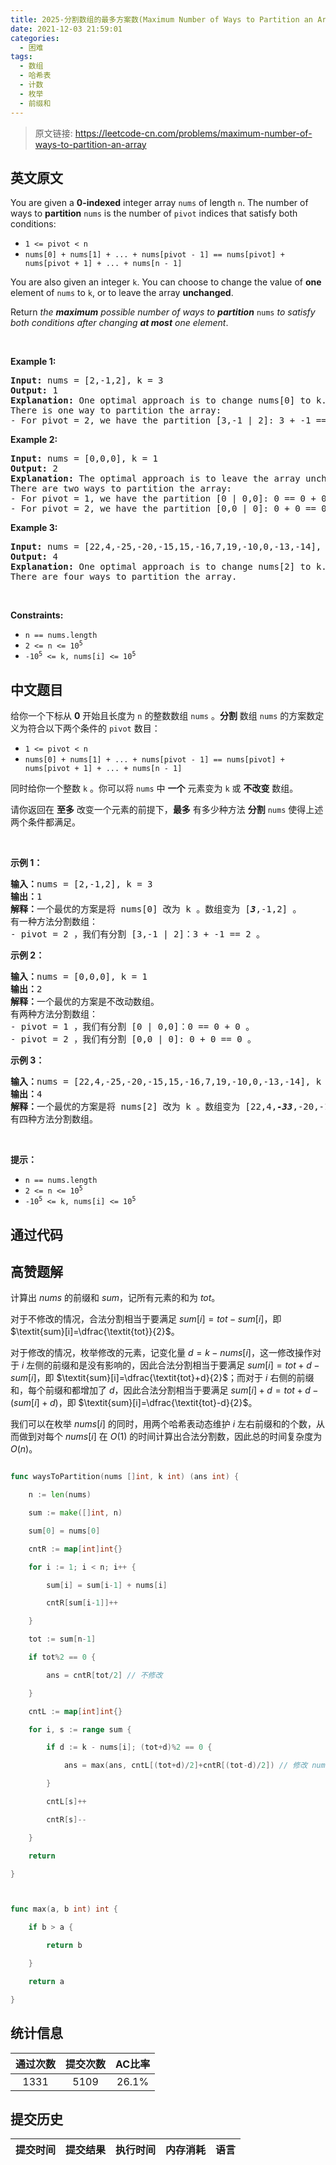 ```yaml
---
title: 2025-分割数组的最多方案数(Maximum Number of Ways to Partition an Array)
date: 2021-12-03 21:59:01
categories:
  - 困难
tags:
  - 数组
  - 哈希表
  - 计数
  - 枚举
  - 前缀和
---
```


> 原文链接: https://leetcode-cn.com/problems/maximum-number-of-ways-to-partition-an-array


## 英文原文
<div><p>You are given a <strong>0-indexed</strong> integer array <code>nums</code> of length <code>n</code>. The number of ways to <strong>partition</strong> <code>nums</code> is the number of <code>pivot</code> indices that satisfy both conditions:</p>

<ul>
	<li><code>1 &lt;= pivot &lt; n</code></li>
	<li><code>nums[0] + nums[1] + ... + nums[pivot - 1] == nums[pivot] + nums[pivot + 1] + ... + nums[n - 1]</code></li>
</ul>

<p>You are also given an integer <code>k</code>. You can choose to change the value of <strong>one</strong> element of <code>nums</code> to <code>k</code>, or to leave the array <strong>unchanged</strong>.</p>

<p>Return <em>the <strong>maximum</strong> possible number of ways to <strong>partition</strong> </em><code>nums</code><em> to satisfy both conditions after changing <strong>at most</strong> one element</em>.</p>

<p>&nbsp;</p>
<p><strong>Example 1:</strong></p>

<pre>
<strong>Input:</strong> nums = [2,-1,2], k = 3
<strong>Output:</strong> 1
<strong>Explanation:</strong> One optimal approach is to change nums[0] to k. The array becomes [<strong><u>3</u></strong>,-1,2].
There is one way to partition the array:
- For pivot = 2, we have the partition [3,-1 | 2]: 3 + -1 == 2.
</pre>

<p><strong>Example 2:</strong></p>

<pre>
<strong>Input:</strong> nums = [0,0,0], k = 1
<strong>Output:</strong> 2
<strong>Explanation:</strong> The optimal approach is to leave the array unchanged.
There are two ways to partition the array:
- For pivot = 1, we have the partition [0 | 0,0]: 0 == 0 + 0.
- For pivot = 2, we have the partition [0,0 | 0]: 0 + 0 == 0.
</pre>

<p><strong>Example 3:</strong></p>

<pre>
<strong>Input:</strong> nums = [22,4,-25,-20,-15,15,-16,7,19,-10,0,-13,-14], k = -33
<strong>Output:</strong> 4
<strong>Explanation:</strong> One optimal approach is to change nums[2] to k. The array becomes [22,4,<u><strong>-33</strong></u>,-20,-15,15,-16,7,19,-10,0,-13,-14].
There are four ways to partition the array.
</pre>

<p>&nbsp;</p>
<p><strong>Constraints:</strong></p>

<ul>
	<li><code>n == nums.length</code></li>
	<li><code>2 &lt;= n &lt;= 10<sup>5</sup></code></li>
	<li><code>-10<sup>5</sup> &lt;= k, nums[i] &lt;= 10<sup>5</sup></code></li>
</ul>
</div>

## 中文题目
<div><p>给你一个下标从 <strong>0</strong>&nbsp;开始且长度为 <code>n</code>&nbsp;的整数数组&nbsp;<code>nums</code>&nbsp;。<strong>分割</strong>&nbsp;数组 <code>nums</code>&nbsp;的方案数定义为符合以下两个条件的 <code>pivot</code>&nbsp;数目：</p>

<ul>
	<li><code>1 &lt;= pivot &lt; n</code></li>
	<li><code>nums[0] + nums[1] + ... + nums[pivot - 1] == nums[pivot] + nums[pivot + 1] + ... + nums[n - 1]</code></li>
</ul>

<p>同时给你一个整数&nbsp;<code>k</code>&nbsp;。你可以将&nbsp;<code>nums</code>&nbsp;中&nbsp;<strong>一个</strong>&nbsp;元素变为&nbsp;<code>k</code>&nbsp;或&nbsp;<strong>不改变</strong>&nbsp;数组。</p>

<p>请你返回在 <strong>至多</strong>&nbsp;改变一个元素的前提下，<strong>最多</strong>&nbsp;有多少种方法 <strong>分割</strong>&nbsp;<code>nums</code>&nbsp;使得上述两个条件都满足。</p>

<p>&nbsp;</p>

<p><strong>示例 1：</strong></p>

<pre><b>输入：</b>nums = [2,-1,2], k = 3
<b>输出：</b>1
<b>解释：</b>一个最优的方案是将 nums[0] 改为 k&nbsp;。数组变为 [<em><strong>3</strong></em>,-1,2] 。
有一种方法分割数组：
- pivot = 2 ，我们有分割 [3,-1 | 2]：3 + -1 == 2 。
</pre>

<p><strong>示例 2：</strong></p>

<pre><b>输入：</b>nums = [0,0,0], k = 1
<b>输出：</b>2
<b>解释：</b>一个最优的方案是不改动数组。
有两种方法分割数组：
- pivot = 1 ，我们有分割 [0 | 0,0]：0 == 0 + 0 。
- pivot = 2 ，我们有分割 [0,0 | 0]: 0 + 0 == 0 。
</pre>

<p><strong>示例 3：</strong></p>

<pre><b>输入：</b>nums = [22,4,-25,-20,-15,15,-16,7,19,-10,0,-13,-14], k = -33
<b>输出：</b>4
<b>解释：</b>一个最优的方案是将 nums[2] 改为 k 。数组变为 [22,4,<em><strong>-33</strong></em>,-20,-15,15,-16,7,19,-10,0,-13,-14] 。
有四种方法分割数组。
</pre>

<p>&nbsp;</p>

<p><strong>提示：</strong></p>

<ul>
	<li><code>n == nums.length</code></li>
	<li><code>2 &lt;= n &lt;= 10<sup>5</sup></code></li>
	<li><code>-10<sup>5</sup> &lt;= k, nums[i] &lt;= 10<sup>5</sup></code></li>
</ul>
</div>

## 通过代码
<RecoDemo>
</RecoDemo>


## 高赞题解
计算出 $\textit{nums}$ 的前缀和 $\textit{sum}$，记所有元素的和为 $\textit{tot}$。

对于不修改的情况，合法分割相当于要满足 $\textit{sum}[i] = \textit{tot}-\textit{sum}[i]$，即 $\textit{sum}[i]=\dfrac{\textit{tot}}{2}$。

对于修改的情况，枚举修改的元素，记变化量 $d=k-\textit{nums}[i]$，这一修改操作对于 $i$ 左侧的前缀和是没有影响的，因此合法分割相当于要满足 $\textit{sum}[i] = \textit{tot}+d-\textit{sum}[i]$，即 $\textit{sum}[i]=\dfrac{\textit{tot}+d}{2}$；而对于 $i$ 右侧的前缀和，每个前缀和都增加了 $d$，因此合法分割相当于要满足 $\textit{sum}[i]+d = \textit{tot}+d-(\textit{sum}[i]+d)$，即 $\textit{sum}[i]=\dfrac{\textit{tot}-d}{2}$。

我们可以在枚举 $\textit{nums}[i]$ 的同时，用两个哈希表动态维护 $i$ 左右前缀和的个数，从而做到对每个 $\textit{nums}[i]$ 在 $O(1)$ 的时间计算出合法分割数，因此总的时间复杂度为 $O(n)$。

```go
func waysToPartition(nums []int, k int) (ans int) {
	n := len(nums)
	sum := make([]int, n)
	sum[0] = nums[0]
	cntR := map[int]int{}
	for i := 1; i < n; i++ {
		sum[i] = sum[i-1] + nums[i]
		cntR[sum[i-1]]++
	}
	tot := sum[n-1]
	if tot%2 == 0 {
		ans = cntR[tot/2] // 不修改
	}
	cntL := map[int]int{}
	for i, s := range sum {
		if d := k - nums[i]; (tot+d)%2 == 0 {
			ans = max(ans, cntL[(tot+d)/2]+cntR[(tot-d)/2]) // 修改 nums[i]
		}
		cntL[s]++
		cntR[s]--
	}
	return
}

func max(a, b int) int {
	if b > a {
		return b
	}
	return a
}
```

## 统计信息
| 通过次数 | 提交次数 | AC比率 |
| :------: | :------: | :------: |
|    1331    |    5109    |   26.1%   |

## 提交历史
| 提交时间 | 提交结果 | 执行时间 |  内存消耗  | 语言 |
| :------: | :------: | :------: | :--------: | :--------: |
